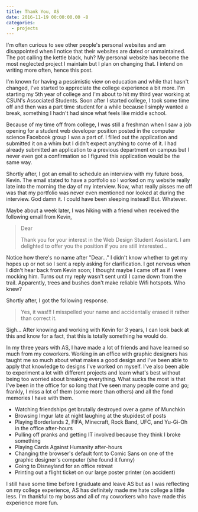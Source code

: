 ```yaml
---
title: Thank You, AS
date: 2016-11-19 00:00:00.00 -8
categories:
  - projects
---
```


I'm often curious to see other people's personal websites and am disappointed when I notice that their websites are dated or unmaintained. The pot calling the kettle black, huh? My personal website has become the most neglected project I maintain but I plan on changing that. I intend on writing more often, hence this post.

I'm known for having a pessimistic view on education and while that hasn't changed, I've started to appreciate the college experience a bit more. I'm starting my 5th year of college and I'm about to hit my third year working at CSUN's Associated Students. Soon after I started college, I took some time off and then was a part time student for a while because I simply wanted a break, something I hadn't had since what feels like middle school.

Because of my time off from college, I was still a freshman when I saw a job opening for a student web developer position posted in the computer science Facebook group I was a part of. I filled out the application and submitted it on a whim but I didn't expect anything to come of it. I had already submitted an application to a previous department on campus but I never even got a confirmation so I figured this application would be the same way.

Shortly after, I got an email to schedule an interview with my future boss, Kevin. The email stated to have a portfolio so I worked on my website really late into the morning the day of my interview. Now, what really pisses me off was that my portfolio was never even mentioned nor looked at during the interview. God damn it. I could have been sleeping instead! But. Whatever.

Maybe about a week later, I was hiking with a friend when received the following email from Kevin,

> Dear 
>
> Thank you for your interest in the Web Design Student Assistant. I am delighted to offer you the position if you are still interested...

Notice how there's no name after "Dear..." I didn't know whether to get my hopes up or not so I sent a reply asking for clarification. I got nervous when I didn't hear back from Kevin soon; I thought maybe I came off as if I were mocking him. Turns out my reply wasn't sent until I came down from the trail. Apparently, trees and bushes don't make reliable Wifi hotspots. Who knew?

Shortly after, I got the following response.

> Yes, it was!!! I misspelled your name and accidentally erased it rather than correct it.

Sigh... After knowing and working with Kevin for 3 years, I can look back at this and know for a fact, that this is totally something he would do.

In my three years with AS, I have made a lot of friends and have learned so much from my coworkers. Working in an office with graphic designers has taught me so much about what makes a good design and I've been able to apply that knowledge to designs I've worked on myself. I've also been able to experiment a lot with different projects and learn what's best without being too worried about breaking everything. What sucks the most is that I've been in the office for so long that I've seen many people come and go; frankly, I miss a lot of them (some more than others) and all the fond memories I have with them.

- Watching friendships get brutally destroyed over a game of Munchkin
- Browsing Imgur late at night laughing at the stupidest of posts
- Playing Borderlands 2, FIFA, Minecraft, Rock Band, UFC, and Yu-Gi-Oh in the office after-hours
- Pulling off pranks and getting IT involved because they think I broke something
- Playing Cards Against Humanity after-hours
- Changing the browser's default font to Comic Sans on one of the graphic designer's computer (she found it funny)
- Going to Disneyland for an office retreat
- Printing out a flight ticket on our large poster printer (on accident)

I still have some time before I graduate and leave AS but as I was reflecting on my college experience, AS has definitely made me hate college a little less. I'm thankful to my boss and all of my coworkers who have made this experience more fun.
